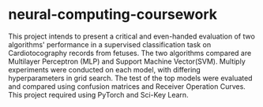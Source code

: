 # neural-computing-coursework

This project intends to present a critical and even-handed evaluation of two algorithms' performance in a supervised classification task on Cardiotocography records from fetuses. The two algorithms compared are Multilayer Perceptron (MLP) and Support Machine Vector(SVM). Multiply experiments were conducted on each model, with differing hyperparameters in grid search. The test of the top models were evaluated and compared using confusion matrices and Receiver Operation Curves. This project required using PyTorch and Sci-Key Learn. 
